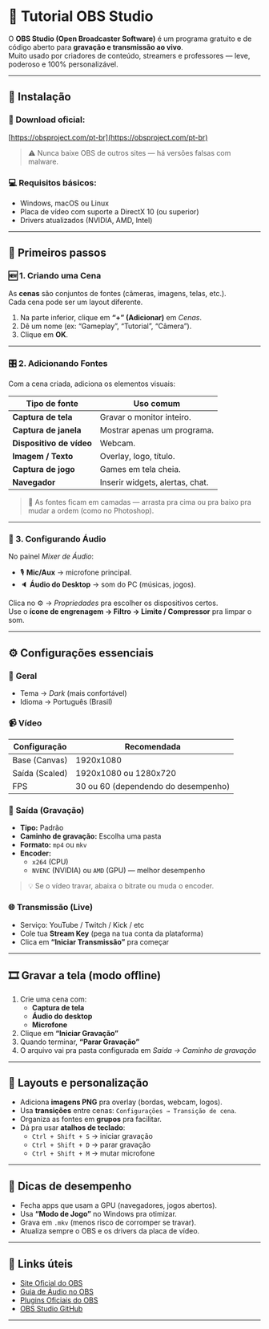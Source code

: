 # 🎥 Tutorial OBS Studio

O **OBS Studio (Open Broadcaster Software)** é um programa gratuito e de código aberto para **gravação e transmissão ao vivo**.  
Muito usado por criadores de conteúdo, streamers e professores — leve, poderoso e 100% personalizável.

---

## 🧭 Instalação

### 🔗 Download oficial:
[https://obsproject.com/pt-br](https://obsproject.com/pt-br)

> ⚠️ Nunca baixe OBS de outros sites — há versões falsas com malware.

### 💻 Requisitos básicos:
- Windows, macOS ou Linux  
- Placa de vídeo com suporte a DirectX 10 (ou superior)  
- Drivers atualizados (NVIDIA, AMD, Intel)

---

## 🧩 Primeiros passos

### 🆕 1. Criando uma **Cena**
As **cenas** são conjuntos de fontes (câmeras, imagens, telas, etc.).  
Cada cena pode ser um layout diferente.

1. Na parte inferior, clique em **“+” (Adicionar)** em *Cenas*.  
2. Dê um nome (ex: “Gameplay”, “Tutorial”, “Câmera”).  
3. Clique em **OK**.

---

### 🎛️ 2. Adicionando **Fontes**
Com a cena criada, adiciona os elementos visuais:

| Tipo de fonte | Uso comum |
|----------------|------------|
| **Captura de tela** | Gravar o monitor inteiro. |
| **Captura de janela** | Mostrar apenas um programa. |
| **Dispositivo de vídeo** | Webcam. |
| **Imagem / Texto** | Overlay, logo, título. |
| **Captura de jogo** | Games em tela cheia. |
| **Navegador** | Inserir widgets, alertas, chat. |

> 📌 As fontes ficam em camadas — arrasta pra cima ou pra baixo pra mudar a ordem (como no Photoshop).

---

### 🎤 3. Configurando **Áudio**

No painel *Mixer de Áudio*:
- 🎙️ **Mic/Aux** → microfone principal.  
- 🔈 **Áudio do Desktop** → som do PC (músicas, jogos).  

Clica no ⚙️ → *Propriedades* pra escolher os dispositivos certos.  
Use o **ícone de engrenagem → Filtro → Limite / Compressor** pra limpar o som.

---

## ⚙️ Configurações essenciais

### 🧾 **Geral**
- Tema → *Dark* (mais confortável)
- Idioma → Português (Brasil)

### 📹 **Vídeo**
| Configuração | Recomendada |
|---------------|--------------|
| Base (Canvas) | 1920x1080 |
| Saída (Scaled) | 1920x1080 ou 1280x720 |
| FPS | 30 ou 60 (dependendo do desempenho) |

### 💾 **Saída (Gravação)**
- **Tipo:** Padrão  
- **Caminho de gravação:** Escolha uma pasta  
- **Formato:** `mp4` ou `mkv`  
- **Encoder:**  
  - `x264` (CPU)  
  - `NVENC` (NVIDIA) ou `AMD` (GPU) — melhor desempenho  

> 💡 Se o vídeo travar, abaixa o bitrate ou muda o encoder.

### 🌐 **Transmissão (Live)**
- Serviço: YouTube / Twitch / Kick / etc  
- Cole tua **Stream Key** (pega na tua conta da plataforma)  
- Clica em **“Iniciar Transmissão”** pra começar

---

## 🎞️ Gravar a tela (modo offline)

1. Crie uma cena com:
   - **Captura de tela**
   - **Áudio do desktop**
   - **Microfone**
2. Clique em **“Iniciar Gravação”**
3. Quando terminar, **“Parar Gravação”**
4. O arquivo vai pra pasta configurada em *Saída → Caminho de gravação*

---

## 🎨 Layouts e personalização

- Adiciona **imagens PNG** pra overlay (bordas, webcam, logos).  
- Usa **transições** entre cenas: `Configurações → Transição de cena`.  
- Organiza as fontes em **grupos** pra facilitar.  
- Dá pra usar **atalhos de teclado**:
  - `Ctrl + Shift + S` → iniciar gravação  
  - `Ctrl + Shift + D` → parar gravação  
  - `Ctrl + Shift + M` → mutar microfone  

---

## 🚀 Dicas de desempenho

- Fecha apps que usam a GPU (navegadores, jogos abertos).  
- Usa **“Modo de Jogo”** no Windows pra otimizar.  
- Grava em `.mkv` (menos risco de corromper se travar).  
- Atualiza sempre o OBS e os drivers da placa de vídeo.

---

## 🔗 Links úteis

- [Site Oficial do OBS](https://obsproject.com/pt-br)  
- [Guia de Áudio no OBS](https://obsproject.com/wiki/Audio)  
- [Plugins Oficiais do OBS](https://obsproject.com/forum/resources/)  
- [OBS Studio GitHub](https://github.com/obsproject/obs-studio)
---
